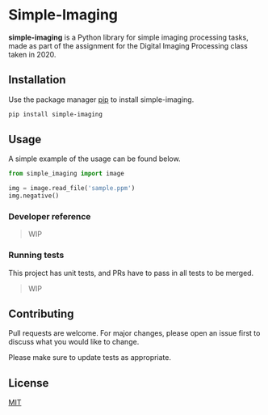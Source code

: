 # Simple-Imaging

**simple-imaging** is a Python library for simple imaging processing tasks, made as part of the assignment for the Digital Imaging Processing class taken in 2020.

## Installation

Use the package manager [pip](https://pip.pypa.io/en/stable/) to install simple-imaging.

```bash
pip install simple-imaging
```

## Usage

A simple example of the usage can be found below.
```python
from simple_imaging import image

img = image.read_file('sample.ppm')
img.negative()
```

### Developer reference
>WIP

### Running tests
This project has unit tests, and PRs have to pass in all tests to be merged.

>WIP

## Contributing
Pull requests are welcome. For major changes, please open an issue first to discuss what you would like to change.

Please make sure to update tests as appropriate.

## License
[MIT](https://choosealicense.com/licenses/mit/)
